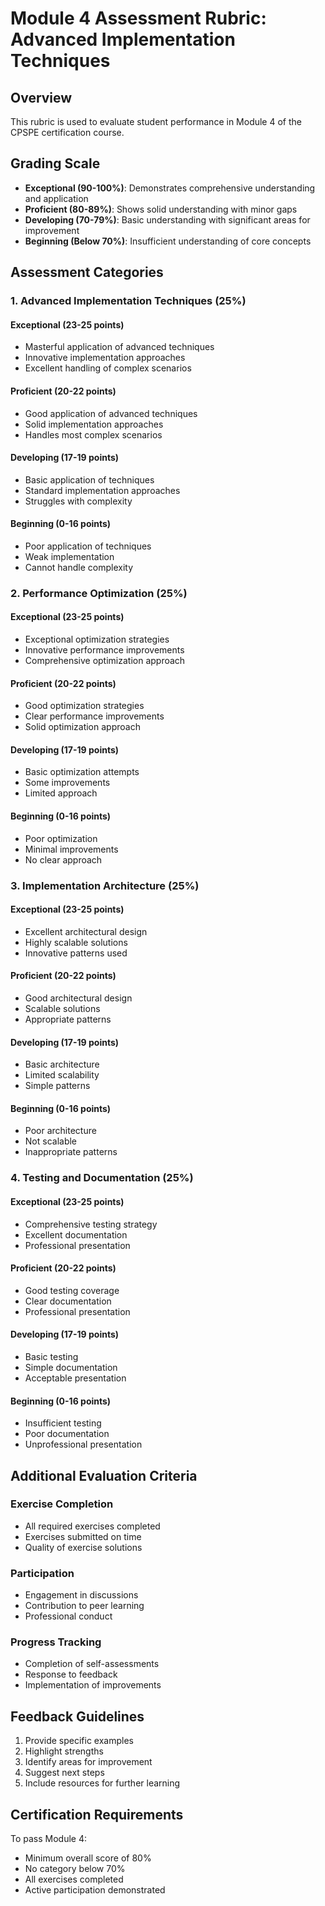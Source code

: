 # Module 4 Assessment Rubric: Advanced Implementation Techniques

## Overview
This rubric is used to evaluate student performance in Module 4 of the CPSPE certification course.

## Grading Scale
- **Exceptional (90-100%)**: Demonstrates comprehensive understanding and application
- **Proficient (80-89%)**: Shows solid understanding with minor gaps
- **Developing (70-79%)**: Basic understanding with significant areas for improvement
- **Beginning (Below 70%)**: Insufficient understanding of core concepts

## Assessment Categories

### 1. Advanced Implementation Techniques (25%)
#### Exceptional (23-25 points)
- Masterful application of advanced techniques
- Innovative implementation approaches
- Excellent handling of complex scenarios

#### Proficient (20-22 points)
- Good application of advanced techniques
- Solid implementation approaches
- Handles most complex scenarios

#### Developing (17-19 points)
- Basic application of techniques
- Standard implementation approaches
- Struggles with complexity

#### Beginning (0-16 points)
- Poor application of techniques
- Weak implementation
- Cannot handle complexity

### 2. Performance Optimization (25%)
#### Exceptional (23-25 points)
- Exceptional optimization strategies
- Innovative performance improvements
- Comprehensive optimization approach

#### Proficient (20-22 points)
- Good optimization strategies
- Clear performance improvements
- Solid optimization approach

#### Developing (17-19 points)
- Basic optimization attempts
- Some improvements
- Limited approach

#### Beginning (0-16 points)
- Poor optimization
- Minimal improvements
- No clear approach

### 3. Implementation Architecture (25%)
#### Exceptional (23-25 points)
- Excellent architectural design
- Highly scalable solutions
- Innovative patterns used

#### Proficient (20-22 points)
- Good architectural design
- Scalable solutions
- Appropriate patterns

#### Developing (17-19 points)
- Basic architecture
- Limited scalability
- Simple patterns

#### Beginning (0-16 points)
- Poor architecture
- Not scalable
- Inappropriate patterns

### 4. Testing and Documentation (25%)
#### Exceptional (23-25 points)
- Comprehensive testing strategy
- Excellent documentation
- Professional presentation

#### Proficient (20-22 points)
- Good testing coverage
- Clear documentation
- Professional presentation

#### Developing (17-19 points)
- Basic testing
- Simple documentation
- Acceptable presentation

#### Beginning (0-16 points)
- Insufficient testing
- Poor documentation
- Unprofessional presentation

## Additional Evaluation Criteria

### Exercise Completion
- All required exercises completed
- Exercises submitted on time
- Quality of exercise solutions

### Participation
- Engagement in discussions
- Contribution to peer learning
- Professional conduct

### Progress Tracking
- Completion of self-assessments
- Response to feedback
- Implementation of improvements

## Feedback Guidelines
1. Provide specific examples
2. Highlight strengths
3. Identify areas for improvement
4. Suggest next steps
5. Include resources for further learning

## Certification Requirements
To pass Module 4:
- Minimum overall score of 80%
- No category below 70%
- All exercises completed
- Active participation demonstrated 